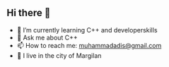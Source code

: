 ## Hi there 👋

- 🌱 I’m currently learning C++ and developerskills
- 💬 Ask me about C++
- 📫 How to reach me: muhammadadis@gmail.com
- 🌱 I live in the city of Margilan   
